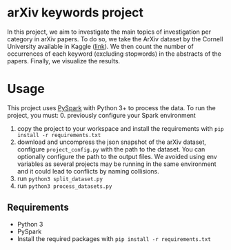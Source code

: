 # arXiv keywords project
In this project, we aim to investigate the main topics of investigation per category in arXiv papers.
To do so, we take the ArXiv dataset by the Cornell University available in Kaggle ([link](https://www.kaggle.com/datasets/Cornell-University/arxiv)). We then count the number of occurrences of each keyword (excluding stopwords) in the abstracts of the papers. Finally, we visualize the results.

# Usage
This project uses [PySpark](https://spark.apache.org/docs/latest/api/python/index.html) with Python 3+ to process the data. To run the project, you must:
0. previously configure your Spark environment
1. copy the project to your workspace and install the requirements with `pip install -r requirements.txt`
2. download and uncompress the json snapshot of the arXiv dataset, configure `project_config.py` with the path to the dataset. You can optionally configure the path to the output files. We avoided using env variables as several projects may be running in the same environment and it could lead to conflicts by naming collisions.
3. run `python3 split_dataset.py`
4. run `python3 process_datasets.py`


## Requirements

* Python 3
* PySpark
* Install the required packages with `pip install -r requirements.txt`